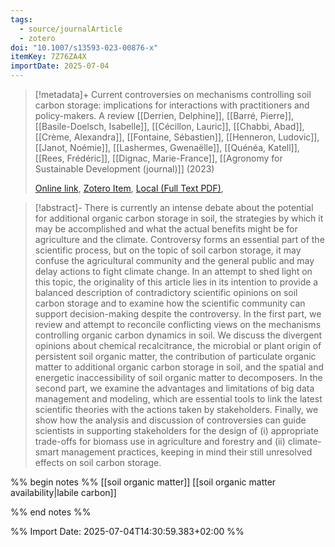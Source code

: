 ```yaml
---
tags:
  - source/journalArticle
  - zotero
doi: "10.1007/s13593-023-00876-x"
itemKey: 7Z76ZA4X
importDate: 2025-07-04
---
```

>[!metadata]+
> Current controversies on mechanisms controlling soil carbon storage: implications for interactions with practitioners and policy-makers. A review
> [[Derrien, Delphine]], [[Barré, Pierre]], [[Basile-Doelsch, Isabelle]], [[Cécillon, Lauric]], [[Chabbi, Abad]], [[Crème, Alexandra]], [[Fontaine, Sébastien]], [[Henneron, Ludovic]], [[Janot, Noémie]], [[Lashermes, Gwenaëlle]], [[Quénéa, Katell]], [[Rees, Frédéric]], [[Dignac, Marie-France]], 
> [[Agronomy for Sustainable Development (journal)]] (2023)
> 
> [Online link](https://hal.inrae.fr/hal-04032123), [Zotero Item](zotero://select/library/items/7Z76ZA4X), [Local (Full Text PDF)](file://C:/Users/aburg/Documents/references/zotero/storage/SJS54XY9/Derrien2023_Currentcontroversies.pdf), 

>[!abstract]-
>There is currently an intense debate about the potential for additional organic carbon storage in soil, the strategies by which it may be accomplished and what the actual benefits might be for agriculture and the climate. Controversy forms an essential part of the scientific process, but on the topic of soil carbon storage, it may confuse the agricultural community and the general public and may delay actions to fight climate change. In an attempt to shed light on this topic, the originality of this article lies in its intention to provide a balanced description of contradictory scientific opinions on soil carbon storage and to examine how the scientific community can support decision-making despite the controversy. In the first part, we review and attempt to reconcile conflicting views on the mechanisms controlling organic carbon dynamics in soil. We discuss the divergent opinions about chemical recalcitrance, the microbial or plant origin of persistent soil organic matter, the contribution of particulate organic matter to additional organic carbon storage in soil, and the spatial and energetic inaccessibility of soil organic matter to decomposers. In the second part, we examine the advantages and limitations of big data management and modeling, which are essential tools to link the latest scientific theories with the actions taken by stakeholders. Finally, we show how the analysis and discussion of controversies can guide scientists in supporting stakeholders for the design of (i) appropriate trade-offs for biomass use in agriculture and forestry and (ii) climate-smart management practices, keeping in mind their still unresolved effects on soil carbon storage.

%% begin notes %%
[[soil organic matter]]
[[soil organic matter availability|labile carbon]]

%% end notes %%

%% Import Date: 2025-07-04T14:30:59.383+02:00 %%
